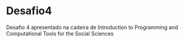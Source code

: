 # Desafio4
Desafio 4 apresentado na cadeira de Introduction to Programming and Computational Tools for the Social Sciences
